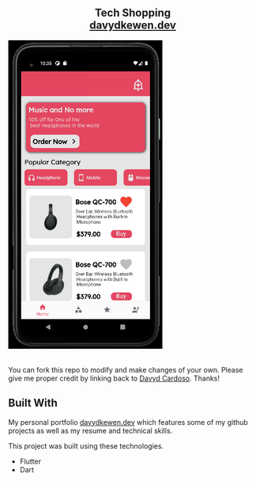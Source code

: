<h2 align="center">
  Tech Shopping<br/>
  <a href="https://davydkewen.dev/" target="_blank">davydkewen.dev</a>
</h2>
<div align="lefth">
  <img alt="Demo" src="./.github/shopping_page_screen.png" />
</div>

<br/>

You can fork this repo to modify and make changes of your own. Please give me proper credit by linking back to [Davyd Cardoso](https://github.com/davydcardoso/tech_shopping). Thanks!

## Built With

My personal portfolio <a href="http://davydkewen.dev/" target="_blank">davydkewen.dev</a> which features some of my github projects as well as my resume and technical skills.<br/>

This project was built using these technologies.

- Flutter
- Dart



